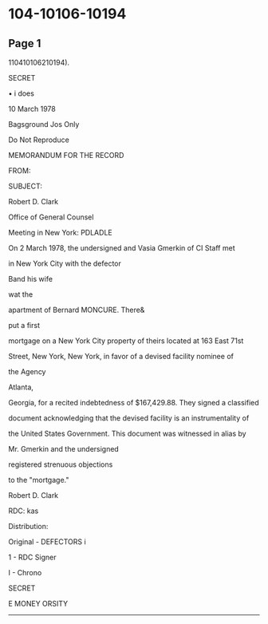 # 104-10106-10194

## Page 1

110410106210194).

SECRET

• i does

10 March 1978

Bagsground Jos Only

Do Not Reproduce

MEMORANDUM FOR THE RECORD

FROM:

SUBJECT:

Robert D. Clark

Office of General Counsel

Meeting in New York: PDLADLE

On 2 March 1978, the undersigned and Vasia Gmerkin of CI Staff met

in New York City with the defector

Band his wife

wat the

apartment of Bernard MONCURE. There&

put a first

mortgage on a New York City property of theirs located at 163 East 71st

Street, New York, New York, in favor of a devised facility nominee of

the Agency

Atlanta,

Georgia, for a recited indebtedness of $167,429.88. They signed a classified

document acknowledging that the devised facility is an instrumentality of

the United States Government. This document was witnessed in alias by

Mr. Gmerkin and the undersigned

registered strenuous objections

to the "mortgage."

Robert D. Clark

RDC: kas

Distribution:

Original - DEFECTORS i

1 - RDC Signer

I - Chrono

SECRET

E MONEY ORSITY

---

